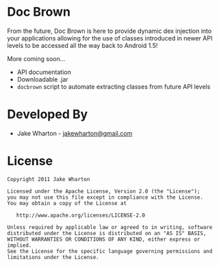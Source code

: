 Doc Brown
=========

From the future, Doc Brown is here to provide dynamic dex injection into your
applications allowing for the use of classes introduced in newer API levels to
be accessed all the way back to Android 1.5!

More coming soon...

 * API documentation
 * Downloadable .jar
 * `docbrown` script to automate extracting classes from future API levels



Developed By
============

* Jake Wharton - <jakewharton@gmail.com>



License
=======

    Copyright 2011 Jake Wharton

    Licensed under the Apache License, Version 2.0 (the "License");
    you may not use this file except in compliance with the License.
    You may obtain a copy of the License at

       http://www.apache.org/licenses/LICENSE-2.0

    Unless required by applicable law or agreed to in writing, software
    distributed under the License is distributed on an "AS IS" BASIS,
    WITHOUT WARRANTIES OR CONDITIONS OF ANY KIND, either express or implied.
    See the License for the specific language governing permissions and
    limitations under the License.

